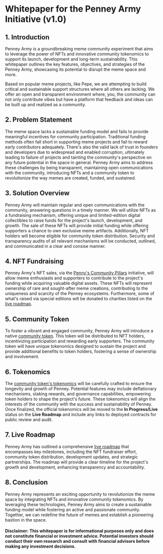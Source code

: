 # Whitepaper for the Penney Army Initiative (v1.0)

## 1. Introduction
Penney Army is a groundbreaking meme community experiment that aims to leverage the power of NFTs and innovative community tokenomics to support its launch, development and long-term sustainability. This whitepaper outlines the key features, objectives, and strategies of the Penney Army, showcasing its potential to disrupt the meme space and more.

Based on popular meme projects, like Pepe, we are attempting to build critical and sustainable support structures where all others are lacking. We offer an open and transparent environment where, you, the community can not only contribute vibes but have a platform that feedback and ideas can be built up and realized as a community.

## 2. Problem Statement
The meme space lacks a sustainable funding model and fails to provide meaningful incentives for community participation. Traditional funding methods often fall short in supporting meme projects and fail to reward early contributors adequately. There's also the valid lack of trust in founders and developers due to widespread and enabled corruption, ultimately leading to failure of projects and tainting the community's perspective on any future potential in the space in general. Penney Army aims to address these challenges by being transparent, maintaining open communications with the community, introducing NFTs and a community token to revolutionize the way memes are created, funded, and sustained.

## 3. Solution Overview
Penney Army will maintain regular and open communications with the community, answering questions in a timely manner. We will utilize NFTs as a fundraising mechanism, offering unique and limited-edition digital collectibles to raise funds for the project's launch, development, and growth. The sale of these NFTs will provide initial funding while offering supporters a chance to own exclusive meme artifacts. Additionally, NFT holders will become eligible for community token distribution. Security and transparency audits of all relevant mechanisms will be conducted, outlined, and communicated in a clear and consise manner.

## 4. NFT Fundraising
Penney Army's NFT sales, via the [Penny's Community Pillars](https://www.curate.page/t/PenneyArmy) initiative, will allow meme enthusiasts and supporters to contribute to the project's funding while acquiring valuable digital assets. These NFTs will represent ownership of rare and sought-after meme creations, contributing to the uniqueness and scarcity of the Penney ecosystems. Furthermore, some of what's raised via special editions will be donated to charities listed on the [live roadmap](https://github.com/users/PenneyArmy/projects/1/views/1?pane=issue&itemId=31794233).

## 5. Community Token
To foster a vibrant and engaged community, Penney Army will introduce a native [community token](https://github.com/users/PenneyArmy/projects/1/views/1?pane=issue&itemId=30953100). This token will be distributed to NFT holders, incentivizing participation and rewarding early supporters. The community token will have unique tokenomics designed to sustain the project and provide additional benefits to token holders, fostering a sense of ownership and involvement.

## 6. Tokenomics
The [community token's tokenomics](https://github.com/users/PenneyArmy/projects/1/views/1?pane=issue&itemId=30953100) will be carefully crafted to ensure the longevity and growth of Penney. Potential features may include deflationary mechanisms, staking rewards, and governance capabilities, empowering token holders to shape the project's future. These tokenomics will align the interests of the community with the success and sustainability of Penney. Once finalized, the official tokenomics will be moved to the **In Progress/Live** status on the **Live Roadmap** and include any links to deployed contracts for public review and audit.

## 7. Live Roadmap
Penney Army has outlined a comprehensive [live roadmap](https://github.com/users/PenneyArmy/projects/1/views/1) that encompasses key milestones, including the NFT fundraiser effort, community token distribution, development updates, and strategic partnerships. The roadmap will provide a clear timeline for the project's growth and development, enhancing transparency and accountability.

## 8. Conclusion
Penney Army represents an exciting opportunity to revolutionize the meme space by integrating NFTs and innovative community tokenomics. By leveraging these technologies, Penney Army aims to create a sustainable funding model while fostering an active and passionate community. Together, we can redefine the future of memes and establish a pioneering bastion in the space.

#### Disclaimer: This whitepaper is for informational purposes only and does not constitute financial or investment advice. Potential investors should conduct their own research and consult with financial advisors before making any investment decisions.
